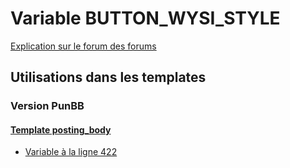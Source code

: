 # Variable BUTTON_WYSI_STYLE
[Explication sur le forum des forums](http://forum.forumactif.com/t294113-listing-des-variables#BUTTON_WYSI_STYLE)
## Utilisations dans les templates
### Version PunBB
#### [Template posting_body](punbb/posting_body.md)
* [Variable à la ligne 422](../punbb/posting_body.tpl#L422)